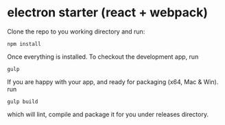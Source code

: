# electron starter (react + webpack)

Clone the repo to you working directory and run:

```
npm install
```

Once everything is installed. To checkout the development app, run

```
gulp
```

If you are happy with your app, and ready for packaging (x64, Mac & Win). run

```
gulp build
```

which will lint, compile and package it for you under releases directory.
